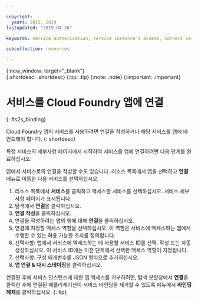 ```yaml
---

copyright:
  years: 2015, 2019
lastupdated: "2019-04-26"

keywords: service authorization, service instance's access, connect service to app

subcollection: resources

---
```


{:new_window: target="_blank"}  
{:shortdesc: .shortdesc}
{:tip: .tip}
{:note: .note}
{:important: .important}

# 서비스를 Cloud Foundry 앱에 연결
{: #s2s_binding}

Cloud Foundry 앱의 서비스를 사용하려면 연결을 작성하거나 해당 서비스를 앱에 바인드해야 합니다.
{: shortdesc}

특정 서비스의 세부사항 페이지에서 시작하여 서비스를 앱에 연결하려면 다음 단계를 완료하십시오.

앱에서 서비스로의 연결을 작성할 수도 있습니다. 리소스 목록에서 앱을 선택하고 **연결** 메뉴로 이동한 다음 서비스를 선택하십시오.

1. 리소스 목록에서 **서비스**를 클릭하고 액세스할 서비스를 선택하십시오. 서비스 세부사항 페이지가 표시됩니다.
2. 탐색에서 **연결**을 클릭하십시오.
3. **연결 작성**을 클릭하십시오.
4. 연결을 작성하려는 앱의 행에 대해 **연결**을 클릭하십시오.
5. 연결에 지정할 액세스 역할을 선택하십시오. 이 역할은 서비스에 액세스하는 앱에서 수행할 수 있는 허용 가능한 조치를 정의합니다.
6. 선택사항: 앱에서 서비스에 액세스하는 데 사용할 서비스 ID를 선택, 작성 또는 자동 생성하십시오. 이 서비스 ID에는 이전 단계에서 선택한 액세스 역할이 지정됩니다.
7. 선택사항: 구성 매개변수를 JSON 형식으로 추가하십시오.
8. **앱 연결 & 다시 스테이징**을 클릭하십시오.

연결된 후에 서비스 인스턴스에 대한 앱 액세스를 거부하려면, 탐색 분할창에서 **연결**을 클릭한 후에 연결된 애플리케이션이 서비스 바인딩을 제거할 수 있도록 메뉴에서 **바인딩 해제**를 클릭하십시오.
{: tip}
